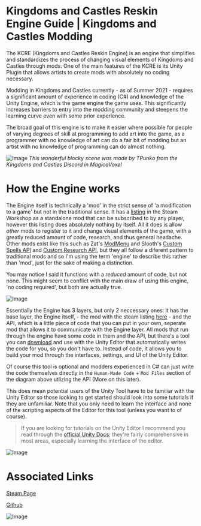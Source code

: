 Kingdoms and Castles Reskin Engine Guide | Kingdoms and Castles Modding
=
The KCRE (Kingdoms and Castles Reskin Engine) is an engine that simplifies and standardizes the process of changing visual elements of Kingdoms and Castles through mods. One of the main features of the KCRE is its Unity Plugin that allows artists to create mods with absolutely no coding necessary. 

Modding in Kingdoms and Castles currently - as of Summer 2021 - requires a significant amount of experience in coding (C#) and knowledge of the Unity Engine, which is the game engine the game uses. This significantly increases barriers to entry into the modding community and steepens the learning curve even with some prior experience. 

The broad goal of this engine is to make it easier where possible for people of varying degrees of skill at programming to add art into the game, as a programmer with no knowledge of art can do a fair bit of modding but an artist with no knowledge of programming can do almost nothing.  

![Image](https://media.discordapp.net/attachments/294162953337307138/704799796325515315/Sky_Over_View.png "Amazing Models by TPunko")
*This wonderful blocky scene was made by TPunko from the Kingdoms and Castles Discord in MagicaVoxel*

# How the Engine works
The Engine itself is technically a 'mod' in the strict sense of 'a modification to a game' but not in the traditional sense. It has a [listing](https://steamcommunity.com/sharedfiles/filedetails/?id=2524492692) in the Steam Workshop as a standalone mod that can be subscribed to by any player, however this listing does absolutely nothing by itself. All it does is allow *other* mods to register to it and change visual elements of the game, with a greatly reduced amount of code, research, and thus general headache. Other mods exist like this such as Zat's [ModMenu](https://steamcommunity.com/sharedfiles/filedetails/?id=2071244182&searchtext=ModMenu) and Slooth's [Custom Spells API](https://steamcommunity.com/sharedfiles/filedetails/?id=2256480946&searchtext=API) and [Custom Research API](https://steamcommunity.com/sharedfiles/filedetails/?id=2264448742&searchtext=API), but they all follow a diferent pattern to traditional mods and so I'm using the term 'engine' to describe this rather than 'mod', just for the sake of making a distinction. 

You may notice I said it functions with a *reduced* amount of code, but not none. This might seem to conflict with the main draw of using this engine, 'no coding required', but both are actually true. 

![Image](https://i.ibb.co/Kmjd9fC/Layers-Explanation.png)

Essentially the Engine has 3 layers, but only 2 neccessary ones: it has the base layer, the Engine itself, - the mod with the steam listing [here](https://steamcommunity.com/sharedfiles/filedetails/?id=2524492692) - and the API, which is a little piece of code that you can put in your own, seperate mod that allows it to communicate with the Engine layer. 
All mods that run through the engine have some code in them and the API, but there's a tool you can [download](https://github.com/DaDevFox/KCReskinEngine/tree/master/Unity%20Plugin) and use with the Unity Editor that automatically writes the code for you, so you don't have to. Instead of code, it allows you to build your mod through the interfaces, settings, and UI of the Unity Editor.  

Of course this tool is optional and modders experienced in C# can just write the code themselves directly in the `Human-Made Code` + `Mod Files` section of the diagram above utlizing the API (More on this later). 

This does mean potential users of the Unity Tool have to be familiar with the Unity Editor so those looking to get started should look into some tutorials if they are unfamiliar. Note that you only need to learn the interface and none of the scripting aspects of the Editor for this tool (unless you want to of course). 

> If you are looking for tutorials on the Unity Editor I recommend you read through the [official Unity Docs](https://docs.unity3d.com/520/Documentation/Manual/GettingStarted.html); they're fairly comprehensive in most areas, especially learning the interface of the editor. 

![Image](https://i.ibb.co/mv4zwHQ/editor-previe-edited.png)


Associated Links
=
[Steam Page](https://steamcommunity.com/sharedfiles/filedetails/?id=2524492692)

[Github](https://github.com/DaDevFox/KCReskinEngine)






![Image](https://i.ibb.co/yY9Xd9h/Layers-Explanation-descriptive.png)